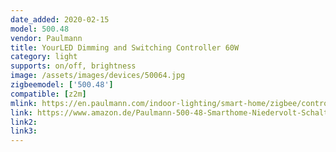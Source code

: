 ```yaml
---
date_added: 2020-02-15
model: 500.48
vendor: Paulmann
title: YourLED Dimming and Switching Controller 60W
category: light
supports: on/off, brightness
image: /assets/images/devices/50064.jpg
zigbeemodel: ['500.48']
compatible: [z2m]
mlink: https://en.paulmann.com/indoor-lighting/smart-home/zigbee/controlling/smarthome-zigbee-yourled-dimming-and-switching-controller-max.-60w/50048
link: https://www.amazon.de/Paulmann-500-48-Smarthome-Niedervolt-Schaltger%C3%A4t/dp/B072MVG1L9
link2: 
link3: 
---
```




